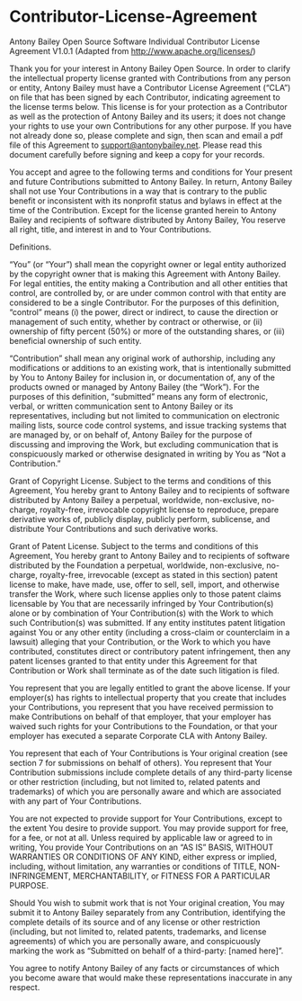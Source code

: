 Contributor-License-Agreement
=============================

Antony Bailey Open Source Software Individual Contributor License Agreement V1.0.1 (Adapted from http://www.apache.org/licenses/)

Thank you for your interest in Antony Bailey Open Source. In order to clarify the intellectual property license granted with Contributions from any person or entity, Antony Bailey must have a Contributor License Agreement (“CLA”) on file that has been signed by each Contributor, indicating agreement to the license terms below. This license is for your protection as a Contributor as well as the protection of Antony Bailey and its users; it does not change your rights to use your own Contributions for any other purpose. If you have not already done so, please complete and sign, then scan and email a pdf file of this Agreement to support@antonybailey.net. Please read this document carefully before signing and keep a copy for your records.

You accept and agree to the following terms and conditions for Your present and future Contributions submitted to Antony Bailey. In return, Antony Bailey shall not use Your Contributions in a way that is contrary to the public benefit or inconsistent with its nonprofit status and bylaws in effect at the time of the Contribution. Except for the license granted herein to Antony Bailey and recipients of software distributed by Antony Bailey, You reserve all right, title, and interest in and to Your Contributions.

Definitions.

“You” (or “Your”) shall mean the copyright owner or legal entity authorized by the copyright owner that is making this Agreement with Antony Bailey. For legal entities, the entity making a Contribution and all other entities that control, are controlled by, or are under common control with that entity are considered to be a single Contributor. For the purposes of this definition, “control” means (i) the power, direct or indirect, to cause the direction or management of such entity, whether by contract or otherwise, or (ii) ownership of fifty percent (50%) or more of the outstanding shares, or (iii) beneficial ownership of such entity.

“Contribution” shall mean any original work of authorship, including any modifications or additions to an existing work, that is intentionally submitted by You to Antony Bailey for inclusion in, or documentation of, any of the products owned or managed by Antony Bailey (the “Work”). For the purposes of this definition, “submitted” means any form of electronic, verbal, or written communication sent to Antony Bailey or its representatives, including but not limited to communication on electronic mailing lists, source code control systems, and issue tracking systems that are managed by, or on behalf of, Antony Bailey for the purpose of discussing and improving the Work, but excluding communication that is conspicuously marked or otherwise designated in writing by You as “Not a Contribution.”

Grant of Copyright License. Subject to the terms and conditions of this Agreement, You hereby grant to Antony Bailey and to recipients of software distributed by Antony Bailey a perpetual, worldwide, non-exclusive, no-charge, royalty-free, irrevocable copyright license to reproduce, prepare derivative works of, publicly display, publicly perform, sublicense, and distribute Your Contributions and such derivative works.

Grant of Patent License. Subject to the terms and conditions of this Agreement, You hereby grant to Antony Bailey and to recipients of software distributed by the Foundation a perpetual, worldwide, non-exclusive, no-charge, royalty-free, irrevocable (except as stated in this section) patent license to make, have made, use, offer to sell, sell, import, and otherwise transfer the Work, where such license applies only to those patent claims licensable by You that are necessarily infringed by Your Contribution(s) alone or by combination of Your Contribution(s) with the Work to which such Contribution(s) was submitted. If any entity institutes patent litigation against You or any other entity (including a cross-claim or counterclaim in a lawsuit) alleging that your Contribution, or the Work to which you have contributed, constitutes direct or contributory patent infringement, then any patent licenses granted to that entity under this Agreement for that Contribution or Work shall terminate as of the date such litigation is filed.

You represent that you are legally entitled to grant the above license. If your employer(s) has rights to intellectual property that you create that includes your Contributions, you represent that you have received permission to make Contributions on behalf of that employer, that your employer has waived such rights for your Contributions to the Foundation, or that your employer has executed a separate Corporate CLA with Antony Bailey.

You represent that each of Your Contributions is Your original creation (see section 7 for submissions on behalf of others). You represent that Your Contribution submissions include complete details of any third-party license or other restriction (including, but not limited to, related patents and trademarks) of which you are personally aware and which are associated with any part of Your Contributions.

You are not expected to provide support for Your Contributions, except to the extent You desire to provide support. You may provide support for free, for a fee, or not at all. Unless required by applicable law or agreed to in writing, You provide Your Contributions on an “AS IS” BASIS, WITHOUT WARRANTIES OR CONDITIONS OF ANY KIND, either express or implied, including, without limitation, any warranties or conditions of TITLE, NON- INFRINGEMENT, MERCHANTABILITY, or FITNESS FOR A PARTICULAR PURPOSE.

Should You wish to submit work that is not Your original creation, You may submit it to Antony Bailey separately from any Contribution, identifying the complete details of its source and of any license or other restriction (including, but not limited to, related patents, trademarks, and license agreements) of which you are personally aware, and conspicuously marking the work as “Submitted on behalf of a third-party: [named here]”.

You agree to notify Antony Bailey of any facts or circumstances of which you become aware that would make these representations inaccurate in any respect.
